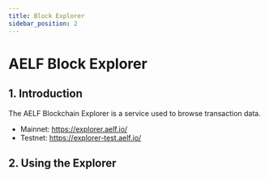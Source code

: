 ```yaml
---
title: Block Explorer
sidebar_position: 2
---
```


# AELF Block Explorer

## 1. Introduction

The AELF Blockchain Explorer is a service used to browse transaction data.

- Mainnet: https://explorer.aelf.io/
- Testnet: https://explorer-test.aelf.io/

## 2. Using the Explorer
